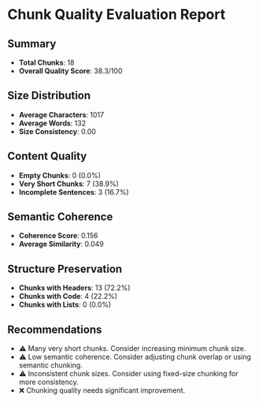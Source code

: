 
# Chunk Quality Evaluation Report

## Summary
- **Total Chunks**: 18
- **Overall Quality Score**: 38.3/100

## Size Distribution
- **Average Characters**: 1017
- **Average Words**: 132
- **Size Consistency**: 0.00

## Content Quality
- **Empty Chunks**: 0 (0.0%)
- **Very Short Chunks**: 7 (38.9%)
- **Incomplete Sentences**: 3 (16.7%)

## Semantic Coherence
- **Coherence Score**: 0.156
- **Average Similarity**: 0.049

## Structure Preservation
- **Chunks with Headers**: 13 (72.2%)
- **Chunks with Code**: 4 (22.2%)
- **Chunks with Lists**: 0 (0.0%)

## Recommendations
- ⚠️  Many very short chunks. Consider increasing minimum chunk size.
- ⚠️  Low semantic coherence. Consider adjusting chunk overlap or using semantic chunking.
- ⚠️  Inconsistent chunk sizes. Consider using fixed-size chunking for more consistency.
- ❌ Chunking quality needs significant improvement.
